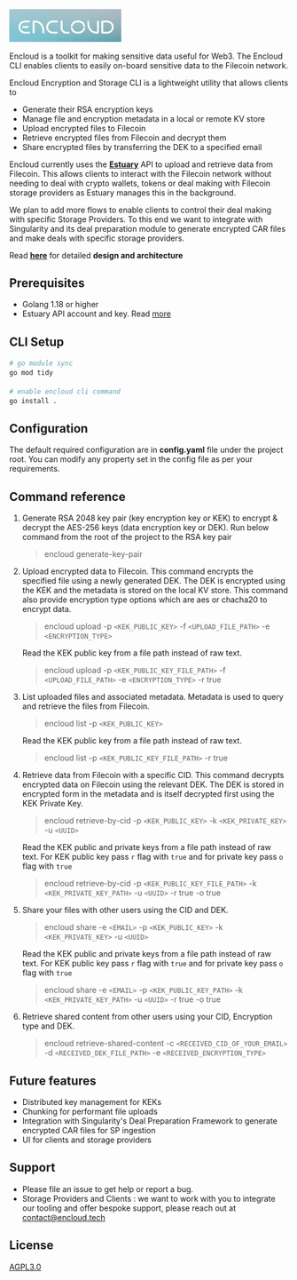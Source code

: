 <img src=".github/EncloudLogoSmall.png" alt="180Protocol Logo" width="40%"/>

Encloud is a toolkit for making sensitive data useful for Web3. The Encloud CLI enables clients to easily on-board 
sensitive data to the Filecoin network. 

Encloud Encryption and Storage CLI is a lightweight utility that allows clients to 

- Generate their RSA encryption keys
- Manage file and encryption metadata in a local or remote KV store
- Upload encrypted files to Filecoin
- Retrieve encrypted files from Filecoin and decrypt them
- Share encrypted files by transferring the DEK to a specified email

Encloud currently uses the [**Estuary**](https://estuary.tech/) API to upload and retrieve data from Filecoin. This allows clients to interact with the 
Filecoin network without needing to deal with crypto wallets, tokens or deal making with Filecoin storage providers as 
Estuary manages this in the background.

We plan to add more flows to enable clients to control their deal making with specific Storage Providers.
To this end we want to integrate with Singularity and its deal preparation module to  generate encrypted CAR files and make deals
with specific storage providers.

Read [**here**](docs/DESIGN.md) for detailed **design and architecture** 

## Prerequisites
- Golang 1.18 or higher
- Estuary API account and key. Read [more](docs/CONFIG.md)

## CLI Setup
 
 ```bash
# go module sync
go mod tidy

# enable encloud cli command
go install .
```
## Configuration
The default required configuration are in **config.yaml** file under the project root. You can modify any property set in the config file as per your requirements.

## Command reference
1) Generate RSA 2048 key pair (key encryption key or KEK) to encrypt & decrypt the AES-256 keys (data encryption key or DEK). Run below command from the root of the project to the RSA key pair
    > encloud generate-key-pair

2) Upload encrypted data to Filecoin. This command encrypts the specified file using a newly generated DEK. The DEK is encrypted using the KEK and the metadata is stored on the local KV store. This command also provide encryption type options which are aes or chacha20 to encrypt data.

    > encloud upload -p `<KEK_PUBLIC_KEY>` -f `<UPLOAD_FILE_PATH>` -e `<ENCRYPTION_TYPE>` 

    Read the KEK public key from a file path instead of raw text.

    > encloud upload -p `<KEK_PUBLIC_KEY_FILE_PATH>` -f `<UPLOAD_FILE_PATH>` -e `<ENCRYPTION_TYPE>` -r true
3) List uploaded files and associated metadata. Metadata is used to query and retrieve the files from Filecoin. 

    > encloud list -p `<KEK_PUBLIC_KEY>`

   Read the KEK public key from a file path instead of raw text.

    > encloud list -p `<KEK_PUBLIC_KEY_FILE_PATH>` -r true
4) Retrieve data from Filecoin with a specific CID. This command decrypts encrypted data on Filecoin using the relevant DEK. The DEK is stored in encrypted form in the metadata and is itself decrypted first using the KEK Private Key. 

    > encloud retrieve-by-cid -p `<KEK_PUBLIC_KEY>` -k `<KEK_PRIVATE_KEY>` -u `<UUID>`

   Read the KEK public and private keys from a file path instead of raw text. For KEK public key pass `r` flag with `true` and for private key pass `o` flag with `true`

    > encloud retrieve-by-cid -p `<KEK_PUBLIC_KEY_FILE_PATH>` -k `<KEK_PRIVATE_KEY_PATH>` -u `<UUID>` -r true -o true
   
1) Share your files with other users using the CID and DEK.

    > encloud share -e `<EMAIL>` -p `<KEK_PUBLIC_KEY>` -k `<KEK_PRIVATE_KEY>` -u `<UUID>`

   Read the KEK public and private keys from a file path instead of raw text. For KEK public key pass `r` flag with `true` and for private key pass `o` flag with `true`

    > encloud share -e `<EMAIL>` -p `<KEK_PUBLIC_KEY_PATH>` -k `<KEK_PRIVATE_KEY_PATH>` -u `<UUID>` -r true -o true

2) Retrieve shared content from other users using your CID, Encryption type and DEK.

    > encloud retrieve-shared-content -c `<RECEIVED_CID_OF_YOUR_EMAIL>` -d `<RECEIVED_DEK_FILE_PATH>` -e `<RECEIVED_ENCRYPTION_TYPE>`


## Future features
- Distributed key management for KEKs 
- Chunking for performant file uploads 
- Integration with Singularity's Deal Preparation Framework to generate encrypted CAR files for SP ingestion
- UI for clients and storage providers

## Support

* Please file an issue to get help or report a bug.
* Storage Providers and Clients : we want to work with you to integrate our tooling and offer bespoke support, please reach
out at [contact@encloud.tech](mailto:contact@encloud.tech)

## License 
[AGPL3.0](https://github.com/encloud-tech/encloud/blob/main/LICENSE)

